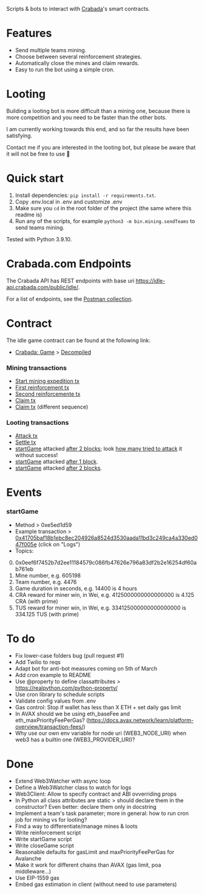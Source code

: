 Scripts & bots to interact with [Crabada](play.crabada.com)'s smart contracts.

# Features

- Send multiple teams mining.
- Choose between several reinforcement strategies.
- Automatically close the mines and claim rewards.
- Easy to run the bot using a simple cron.

# Looting

Building a looting bot is more difficult than a mining one, because there is more competition and you need to be faster than the other bots.

I am currently working towards this end, and so far the results have been satisfying.

Contact me if you are interested in the looting bot, but please be aware that it will not be free to use 🙂

# Quick start

1. Install dependencies: `pip install -r requirements.txt`.
1. Copy .env.local in .env and customize .env
1. Make sure you `cd` in the root folder of the project (the same where this readme is)
1. Run any of the scripts, for example `python3 -m bin.mining.sendTeams` to send teams mining.

Tested with Python 3.9.10.


# Crabada.com Endpoints

The Crabada API has REST endpoints with base uri https://idle-api.crabada.com/public/idle/.

For a list of endpoints, see the [Postman collection](https://go.postman.co/workspace/Crypto~19d2a5ae-faa1-4999-af6e-e1c4c8428a7e/collection/18622998-191ed6a2-1026-4ae2-8fbd-a9f5b233bc9c).

# Contract

The idle game contract can be found at the following link:

- [Crabada: Game](https://snowtrace.io/address/0x82a85407bd612f52577909f4a58bfc6873f14da8) > [Decompiled](https://snowtrace.io/bytecode-decompiler?a=0x82a85407bd612f52577909f4a58bfc6873f14da8)

### Mining transactions

- [Start mining expedition tx](https://snowtrace.io/tx/0x46594658e0f65181d65bd6c229837d9fff962a0480e13d21f542733c0c1dbbb6)
- [First reinforcement tx](https://snowtrace.io/tx/0x1d8e002f497b925fba9f76b8909fa87d59a45d99e7e8ca9a1e0f6119b23da4b7)
- [Second reinforcemente tx](https://snowtrace.io/tx/0xe1cd5862278930acb1bf861ecba18fbb63e5696cb5779c3bcc590f8a397ad3b3)
- [Claim tx](https://snowtrace.io/tx/0x55a75966158e03c22058ac24dbe855ee7aa2437d719c61b54cf14c4a906d9631)
- [Claim tx](https://snowtrace.io/tx/0x65d7d2783f7817f3302cee3b5f1ca0dd3bb7ace19b172770df00800a51403124) (different sequence)

### Looting transactions

- [Attack tx](https://snowtrace.io/tx/0x21a7f94f6e02103b55d9b9fa53243ae1ac0eab8531f5588cfc4a0e6ace126902)
- [Settle tx](https://snowtrace.io/tx/0xb6853b50dd85e59062964a060e796ffcd13e3d72711e0789127f2f3d81f523d1)
- [startGame](https://snowtrace.io/tx/0x429bf6ad1fadf7666bb32e004572b2cd7e95f88fc6aeac2fd6052d338f663fc7) attacked [after 2 blocks](https://snowtrace.io/tx/0xa416719950157ebb7e2fc7078cd1ae3a98232c9229fc4f27ef678b38a3618205); look [how many tried to attack](https://snowtrace.io/txs?block=10345304) it without success!
- [startGame](https://snowtrace.io/tx/0x1ea87957255498b626423f578b8ca01e950deca53c7ada96b94c55012aa0c307) attacked [after 1 block](https://snowtrace.io/tx/0x47766dce7c005f796d6f6272a4a3365ac473eb8d7f8a39d2ec195ddc9f2e56e8).
- [startGame](https://snowtrace.io/tx/0xb1cac8f04de6f432858ddabb687f23c221cc5ed34b80639b54f54807afb3a793) attacked [after 2 blocks](https://snowtrace.io/tx/0x9363a133c736b06233688425978e8d7fd8b09f02a6b92129c3ee72f07e08ebbf).

# Events

### startGame

- Method > 0xe5ed1d59
- Example transaction > [0x41705baf18b1ebc8ec204926a8524d3530aada11bd3c249ca4a330ed047f005e](https://snowtrace.io/tx/0x41705baf18b1ebc8ec204926a8524d3530aada11bd3c249ca4a330ed047f005e) (click on "Logs")
- Topics:
 0. 0x0eef6f7452b7d2ee11184579c086fb47626e796a83df2b2e16254df60ab761eb
 1. Mine number, e.g. 605198
 2. Team number, e.g. 4476
 3. Game duration in seconds, e.g. 14400 is 4 hours
 4. CRA reward for miner win, in Wei, e.g. 4125000000000000000 is 4.125 CRA (with prime)
 5. TUS reward for miner win, in Wei, e.g. 334125000000000000000 is 334.125 TUS (with prime)

# To do

* Fix lower-case folders bug (pull request #1)
* Add Twilio to reqs
* Adapt bot for anti-bot measures coming on 5th of March
* Add cron example to README
* Use @property to define classattributes > https://realpython.com/python-property/
* Use cron library to schedule scripts
* Validate config values from .env
* Gas control: Stop if wallet has less than X ETH + set daily gas limit
* In AVAX should we be using eth_baseFee and eth_maxPriorityFeePerGas? (https://docs.avax.network/learn/platform-overview/transaction-fees/)
* Why use our own env variable for node uri (WEB3_NODE_URI) when web3 has a builtin one (WEB3_PROVIDER_URI)?

# Done

* Extend Web3Watcher with async loop
* Define a Web3Watcher class to watch for logs
* Web3Client: Allow to specify contract and ABI ovverriding props
* In Python all class attributes are static > should declare them in the constructor? Even better: declare them only in docstring
* Implement a team's task parameter; more in general: how to run cron job for mining vs for looting?
* Find a way to differentiate/manage mines & loots
* Write reinforcement script
* Write startGame script
* Write closeGame script
* Reasonable defaults for gasLimit and maxPriorityFeePerGas for Avalanche
* Make it work for different chains than AVAX (gas limit, poa middleware...)
* Use EIP-1559 gas
* Embed gas estimation in client (without need to use parameters)
